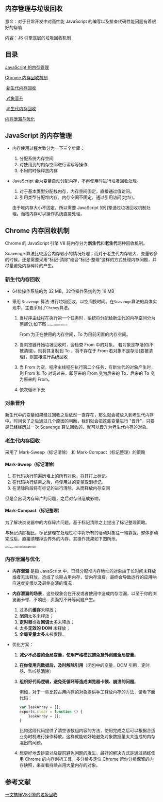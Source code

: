 ## 内存管理与垃圾回收

意义：对于日常开发中对高性能 JavaScript 的编写以及排查代码性能问题有着很好的帮助

内容：JS 引擎底层的垃圾回收机制

## 目录

<a href = "#manage">JavaScript 的内存管理</a>

<a href = "#garbage"> Chrome 内存回收机制</a>

​		<a href="#new">新生代内存回收</a>

​		<a href="#promote">对象晋升</a>

​		<a href="#old">老生代内存回收</a>

<a href = "#improve" >内存泄漏与优化</a>

<h2 id="manage">JavaScript 的内存管理</h2>

- 内存使用过程大致分为一下三个步骤：

  1. 分配系统内存空间
  2. 对使用到的内存空间进行读写等操作
  3. 不用的时候释放内存

- JavaScript 会为变量自动分配内存，不再使用时进行垃圾回收处理。

  1. 对于基本类型分配栈内存，内存空间固定，直接通过值访问。
  2. 引用类型分配堆内存，内存空间不固定，通过引用访问(地址)。

  由于堆内存大小不固定，所以需要 JavaScript 的引擎通过垃圾回收机制处理。而栈内存可以操作系统直接处理。

<h2 id="garbage">Chrome 内存回收机制</h2>

Chrome 的 JavaScript 引擎 V8 将内存分为**新生代**和**老生代**两种回收机制。

Scavenge 算法比较适合内存较小的情况处理；而对于老生代内存较大、变量较多的时候，还是需要采用“标记-清除”结合“标记-整理”这样的方式处理内存问题，并尽量避免内存碎片的产生。

<h3 id="new">新生代内存回收</h3>

- 64位操作系统的为 32 MB，32位操作系统的为 16 MB

- 采用 `Scavenge` 算法 进行垃圾回收，以空间换时间。在`Scavenge`算法的具体实现中，主要采用了`Cheney`算法。

  1. 当程序主线程在执行第一个任务时，系统将分配给新生代的内存空间分为两部分,如下图
     <img src="D:\Github\Notes\Web\image\image-20220905181334414.png" alt="image-20220905181334414" style="zoom: 33%;" />

     From 为正在使用的内存空间，To 为目前闲置的内存空间。

  2. 当浏览器开始垃圾回收时，会检查 From 中的对象。
     若对象是存活的(不被清理)，则将其复制到 To ，将不存在于 From
     若对象不是存活(要被清理)，则直接进行系统回收

  3. 当 From 为空，程序主线程在执行第二个任务，有新生代的对象产生时，则 From 和 To 对调过来。即原来的 From 变为后来的 To，后来的 To 变为原来的 From。

  4. 依次循环下去

<h3 id="promote">对象晋升</h3>

新生代中的变量如果经过回收之后依然一直存在，那么就会被放入到老生代内存中。时间长了之后通过几个原因的判断，我们就会把这些变量进行 "晋升"，只要是已经经历过一次 Scavenge 算法回收的，就可以晋升为老生代内存的对象。

<h3 id="old">老生代内存回收</h3>

采用了 Mark-Sweep（标记清除） 和 Mark-Compact（标记整理）的策略

<h4 id="old-one">Mark-Sweep（标记清除）</h4>

1. 在代码执行前遍历堆上的所有对象，将其打上标记。
2. 在代码执行结束之后，将使用过的变量取消标记。
3. 在清除阶段将有标记的进行清除，从而释放内存空间

但是会出现内存碎片的问题，之后对存储造成影响。

<h4 id="old-two">Mark-Compact（标记整理）</h4>

为了解决浏览器中的内存碎片问题，基于标记清除之上提出了标记整理策略。

与标记清除相比，标记整理在处理过程中将所有的活动对象往一端靠拢，整体移动完成后，直接清理掉边界外的内存。其操作效果如下图所示。

<img src="D:\Github\Notes\Web\image\image-20220905204157903.png" alt="image-20220905204157903" style="zoom:50%;" />

<h3 id="improve">内存泄漏与优化</h3>

- **内存泄漏**
  是指 JavaScript 中，已经分配堆内存地址的对象由于长时间未释放或者无法释放，造成了长期占用内存，使内存浪费，最终会导致运行的应用响应速度变慢以及最终崩溃的情况。

- **内存泄漏的场景**，这些现象会在开发或者使用中造成内存泄漏，以至于你的浏览器卡顿、不响应、页面打不开等问题产生。

  1. 过多的**缓存**未释放；
  2. **闭包**太多未释放；
  3. **定时器**或者**回调**太多未释放；
  4. 太多**无效的 DOM** 未释放；
  5. **全局变量太多**未被发现。

- 优化方案：

  1. **减少不必要的全局变量，使用严格模式避免意外创建全局变量**。

  2. **在你使用完数据后，及时解除引用**（闭包中的变量，DOM 引用，定时器、监听器清除）

  3. **组织好代码逻辑，避免死循环等造成浏览器卡顿、崩溃的问题**。

     例如，对于一些比较占用内存的对象提供手工释放内存的方法，请看下面代码：

     ```javascript
     var leakArray = [];
     exports.clear = function () {
         leakArray = [];
     }
     ```

     比如这段代码提供了清空该数组内容的方法，使用完成之后可以根据合适业务时机进行操作释放。这样就能较好地避免对象数据量太大造成的内存溢出的问题。

  4. 想更好地去排查以及提前避免问题的发生，最好的解决方式是通过熟练使用 Chrome 的内存剖析工具，多分析多定位 Chrome 帮你分析保留的内存快照，来查看持续占用大量内存的对象。

## 参考文献

[一文搞懂V8引擎的垃圾回收](https://juejin.cn/post/6844904016325902344)

